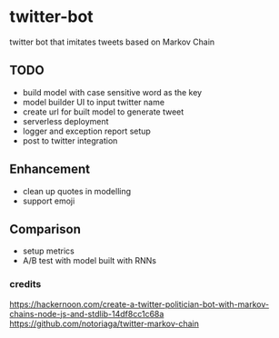 # twitter-bot
twitter bot that imitates tweets based on Markov Chain

## TODO
* build model with case sensitive word as the key
* model builder UI to input twitter name
* create url for built model to generate tweet
* serverless deployment
* logger and exception report setup
* post to twitter integration

## Enhancement
* clean up quotes in modelling
* support emoji

## Comparison
* setup metrics
* A/B test with model built with RNNs

### credits
https://hackernoon.com/create-a-twitter-politician-bot-with-markov-chains-node-js-and-stdlib-14df8cc1c68a
https://github.com/notoriaga/twitter-markov-chain
